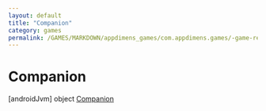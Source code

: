 ```yaml
---
layout: default
title: "Companion"
category: games
permalink: /GAMES/MARKDOWN/appdimens_games/com.appdimens.games/-game-renderer/-companion/index.html
---
```


# Companion

[androidJvm]
object [Companion](README.md)